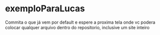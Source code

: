 # exemploParaLucas


Commita o que já vem por default e espere a proxima tela onde vc podera colocar qualquer arquivo dentro do repositorio, inclusive um site inteiro
